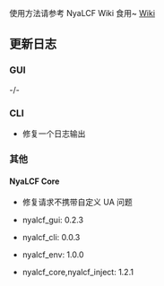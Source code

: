 使用方法请参考 NyaLCF Wiki 食用~ [Wiki](https://docs-nyalcf.1l1.icu)

## 更新日志

### GUI

-/-

### CLI

- 修复一个日志输出

### 其他

#### NyaLCF Core

- 修复请求不携带自定义 UA 问题

- nyalcf_gui: 0.2.3
- nyalcf_cli: 0.0.3
- nyalcf_env: 1.0.0
- nyalcf_core,nyalcf_inject: 1.2.1

<!-- Some change log here -->
